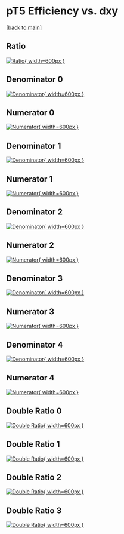 # pT5 Efficiency vs. dxy

[[back to main](./)]



## Ratio

[![Ratio](../mtv/var/pT5_loweta_13_0_eff_dxy.png){ width=600px }](../mtv/var/pT5_loweta_13_0_eff_dxy.pdf)

## Denominator 0

[![Denominator](../mtv/den/pT5_loweta_13_0_eff_dxy_den0.png){ width=600px }](../mtv/den/pT5_loweta_13_0_eff_dxy_den0.pdf)

## Numerator 0

[![Numerator](../mtv/num/pT5_loweta_13_0_eff_dxy_num0.png){ width=600px }](../mtv/num/pT5_loweta_13_0_eff_dxy_num0.pdf)

## Denominator 1

[![Denominator](../mtv/den/pT5_loweta_13_0_eff_dxy_den1.png){ width=600px }](../mtv/den/pT5_loweta_13_0_eff_dxy_den1.pdf)

## Numerator 1

[![Numerator](../mtv/num/pT5_loweta_13_0_eff_dxy_num1.png){ width=600px }](../mtv/num/pT5_loweta_13_0_eff_dxy_num1.pdf)

## Denominator 2

[![Denominator](../mtv/den/pT5_loweta_13_0_eff_dxy_den2.png){ width=600px }](../mtv/den/pT5_loweta_13_0_eff_dxy_den2.pdf)

## Numerator 2

[![Numerator](../mtv/num/pT5_loweta_13_0_eff_dxy_num2.png){ width=600px }](../mtv/num/pT5_loweta_13_0_eff_dxy_num2.pdf)

## Denominator 3

[![Denominator](../mtv/den/pT5_loweta_13_0_eff_dxy_den3.png){ width=600px }](../mtv/den/pT5_loweta_13_0_eff_dxy_den3.pdf)

## Numerator 3

[![Numerator](../mtv/num/pT5_loweta_13_0_eff_dxy_num3.png){ width=600px }](../mtv/num/pT5_loweta_13_0_eff_dxy_num3.pdf)

## Denominator 4

[![Denominator](../mtv/den/pT5_loweta_13_0_eff_dxy_den4.png){ width=600px }](../mtv/den/pT5_loweta_13_0_eff_dxy_den4.pdf)

## Numerator 4

[![Numerator](../mtv/num/pT5_loweta_13_0_eff_dxy_num4.png){ width=600px }](../mtv/num/pT5_loweta_13_0_eff_dxy_num4.pdf)

## Double Ratio 0

[![Double Ratio](../mtv/ratio/pT5_loweta_13_0_eff_dxy_ratio0.png){ width=600px }](../mtv/ratio/pT5_loweta_13_0_eff_dxy_ratio0.pdf)

## Double Ratio 1

[![Double Ratio](../mtv/ratio/pT5_loweta_13_0_eff_dxy_ratio1.png){ width=600px }](../mtv/ratio/pT5_loweta_13_0_eff_dxy_ratio1.pdf)

## Double Ratio 2

[![Double Ratio](../mtv/ratio/pT5_loweta_13_0_eff_dxy_ratio2.png){ width=600px }](../mtv/ratio/pT5_loweta_13_0_eff_dxy_ratio2.pdf)

## Double Ratio 3

[![Double Ratio](../mtv/ratio/pT5_loweta_13_0_eff_dxy_ratio3.png){ width=600px }](../mtv/ratio/pT5_loweta_13_0_eff_dxy_ratio3.pdf)

